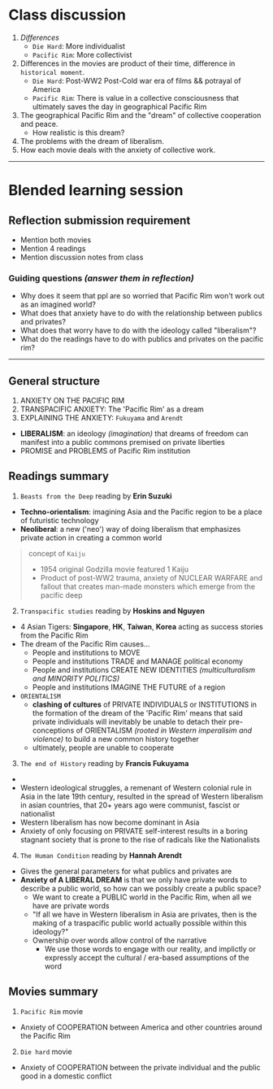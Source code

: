# Class discussion

1. *Differences* 
    * `Die Hard`: More individualist  
    * `Pacific Rim`: More collectivist
2. Differences in the movies are product of their time, difference in `historical moment`. 
    * `Die Hard`: Post-WW2 Post-Cold war era of films && potrayal of America
    * `Pacific Rim`: There is value in a collective consciousness that ultimately saves the day in geographical Pacific Rim
3. The geographical Pacific Rim and the "dream" of collective cooperation and peace.
    * How realistic is this dream?
4. The problems with the dream of liberalism. 
5. How each movie deals with the anxiety of collective work. 

---

# Blended learning session

## Reflection submission requirement
* Mention both movies
* Mention 4 readings
* Mention discussion notes from class

### Guiding questions *(answer them in reflection)*
* Why does it seem that ppl are so worried that Pacific Rim won't work out as an imagined world?
* What does that anxiety have to do with the relationship between publics and privates?
* What does that worry have to do with the ideology called "liberalism"?
* What do the readings have to do with publics and privates on the pacific rim?

---

## General structure 

1. ANXIETY ON THE PACIFIC RIM
2. TRANSPACIFIC ANXIETY: The 'Pacific Rim' as a dream
3. EXPLAINING THE ANXIETY: `Fukuyama` and `Arendt`

* **LIBERALISM**: an ideology *(imagination)* that dreams of freedom can manifest into a public commons premised on private liberties
* PROMISE and PROBLEMS of Pacific Rim institution

## Readings summary

1. `Beasts from the Deep` reading by **Erin Suzuki**
* **Techno-orientalism**: imagining Asia and the Pacific region to be a place of futuristic technology
* **Neoliberal**: a new ('neo') way of doing liberalism that emphasizes private action in creating a common world

> concept of `Kaiju`
> * 1954 original Godzilla movie featured 1 Kaiju
> * Product of post-WW2 trauma, anxiety of NUCLEAR WARFARE and fallout that creates man-made monsters which emerge from the pacific deep

2. `Transpacific studies` reading by **Hoskins and Nguyen**
* 4 Asian Tigers: **Singapore**, **HK**, **Taiwan**, **Korea** acting as success stories from the Pacific Rim
* The dream of the Pacific Rim causes...
    * People and institutions to MOVE
    * People and institutions TRADE and MANAGE political economy
    * People and institutions CREATE NEW IDENTITIES *(multiculturalism and MINORITY POLITICS)*
    * People and institutions IMAGINE THE FUTURE of a region  
* `ORIENTALISM` 
    * **clashing of cultures** of PRIVATE INDIVIDUALS or INSTITUTIONS in the formation of the dream of the 'Pacific Rim' means that said private individuals will inevitably be unable to detach their pre-conceptions of ORIENTALISM *(rooted in Western imperalisim and violence)* to build a new common history together
    * ultimately, people are unable to cooperate


3. `The end of History` reading by **Francis Fukuyama**
* 
* Western ideological struggles, a remenant of Western colonial rule in Asia in the late 19th century, resulted in the spread of Western liberalism in asian countries, that 20+ years ago were communist, fascist or nationalist
* Western liberalism has now become dominant in Asia
* Anxiety of only focusing on PRIVATE self-interest results in a boring stagnant society that is prone to the rise of radicals like the Nationalists

4. `The Human Condition` reading by **Hannah Arendt**
* Gives the general parameters for what publics and privates are 
* **Anxiety of A LIBERAL DREAM** is that we only have private words to describe a public world, so how can we possibly create a public space?
    * We want to create a PUBLIC world in the Pacific Rim, when all we have are private words
    * "If all we have in Western liberalism in Asia are privates, then is the making of a traspacific public world actually possible within this ideology?"
    * Ownership over words allow control of the narrative
        * We use those words to engage with our reality, and implictly or expressly accept the cultural / era-based assumptions of the word

## Movies summary

1. `Pacific Rim` movie
* Anxiety of COOPERATION between America and other countries around the Pacific Rim

2. `Die hard` movie
* Anxiety of COOPERATION between the private individual and the public good in a domestic conflict

